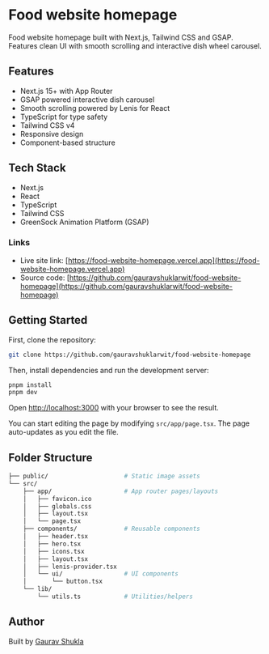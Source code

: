 # Food website homepage

Food website homepage built with Next.js, Tailwind CSS and GSAP. Features clean UI with smooth scrolling and interactive dish wheel carousel.

## Features

- Next.js 15+ with App Router
- GSAP powered interactive dish carousel
- Smooth scrolling powered by Lenis for React
- TypeScript for type safety
- Tailwind CSS v4
- Responsive design
- Component-based structure

## Tech Stack

- Next.js
- React
- TypeScript
- Tailwind CSS
- GreenSock Animation Platform (GSAP)

### Links

- Live site link: [https://food-website-homepage.vercel.app](https://food-website-homepage.vercel.app)
- Source code: [https://github.com/gauravshuklarwit/food-website-homepage](https://github.com/gauravshuklarwit/food-website-homepage)

## Getting Started

First, clone the repository:

```bash
git clone https://github.com/gauravshuklarwit/food-website-homepage
```

Then, install dependencies and run the development server:

```bash
pnpm install
pnpm dev
```

Open [http://localhost:3000](http://localhost:3000) with your browser to see the result.

You can start editing the page by modifying `src/app/page.tsx`. The page auto-updates as you edit the file.

## Folder Structure

```bash
├── public/                     # Static image assets
└── src/
    ├── app/                    # App router pages/layouts
    │   ├── favicon.ico
    │   ├── globals.css
    │   ├── layout.tsx
    │   └── page.tsx
    ├── components/             # Reusable components
    │   ├── header.tsx
    │   ├── hero.tsx
    │   ├── icons.tsx
    │   ├── layout.tsx
    │   ├── lenis-provider.tsx
    │   └── ui/                 # UI components
    │       └── button.tsx
    └── lib/
        └── utils.ts            # Utilities/helpers
```

## Author

Built by [Gaurav Shukla](https://github.com/gauravshuklarwit)
